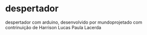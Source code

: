 # despertador
despertador com arduino, desenvolvido por mundoprojetado com contrinuição de Harrison Lucas Paula Lacerda
